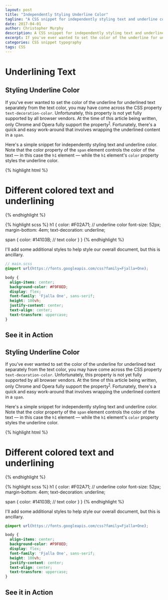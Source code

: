 ```yaml
---
layout: post
title: "Independently Styling Underline Color"
tagline: "A CSS snippet for independently styling text and underline color."
date: 2017-04-01
author: Christopher Murphy
description: A CSS snippet for independently styling text and underline color.
excerpt: If you've ever wanted to set the color of the underline for underlined text separately from the text color, you may have come across the CSS property `text-decoration-color`. Unfortunately, this property is not yet fully supported by all browser vendors.
categories: CSS snippet typography
tags: CSS
---
```

# Underlining Text
## Styling Underline Color
If you've ever wanted to set the color of the underline for underlined text separately from the text color, you may have come across the CSS property `text-decoration-color`. Unfortunately, this property is not yet fully supported by all browser vendors. At the time of this article being written, only Chrome and Opera fully support the property<sup>[1][1]</sup>. Fortunately, there's a quick and easy work-around that involves wrapping the underlined content in a `span`.

Here's a simple snippet for independently styling text and underline color. Note that the color property of the `span` element controls the color of the text — in this case the `h1` element — while the `h1` element's `color` property styles the underline color.

{% highlight html %}
<h1><span>Different colored text and underlining</span></h1>
{% endhighlight %}

{% highlight scss %}
h1 {
  color: #F02A71; // underline color
  font-size: 52px;
  margin-bottom: 4em;
  text-decoration: underline;

  span {
    color: #14103B; // text color
  }
}
{% endhighlight %}

I'll add some additional styles to help style our overall document, but this is ancillary.

```scss
// main.scss
@import url(https://fonts.googleapis.com/css?family=Fjalla+One);

body {
  align-items: center;
  background-color: #F9F8ED;
  display: flex;
  font-family: 'Fjalla One', sans-serif;
  height: 100vh;
  justify-content: center;
  text-align: center;
  text-transform: uppercase;
}
```

## See it in Action
## Styling Underline Color
If you've ever wanted to set the color of the underline for underlined text separately from the text color, you may have come across the CSS property `text-decoration-color`. Unfortunately, this property is not yet fully supported by all browser vendors. At the time of this article being written, only Chrome and Opera fully support the property<sup>[1][1]</sup>. Fortunately, there's a quick and easy work-around that involves wrapping the underlined content in a `span`.

Here's a simple snippet for independently styling text and underline color. Note that the color property of the `span` element controls the color of the text — in this case the `h1` element — while the `h1` element's `color` property styles the underline color.

{% highlight html %}
<h1><span>Different colored text and underlining</span></h1>
{% endhighlight %}

{% highlight scss %}
h1 {
  color: #F02A71; // underline color
  font-size: 52px;
  margin-bottom: 4em;
  text-decoration: underline;

  span {
    color: #14103B; // text color
  }
}
{% endhighlight %}

I'll add some additional styles to help style our overall document, but this is ancillary.

```scss
@import url(https://fonts.googleapis.com/css?family=Fjalla+One);

body {
  align-items: center;
  background-color: #F9F8ED;
  display: flex;
  font-family: 'Fjalla One', sans-serif;
  height: 100vh;
  justify-content: center;
  text-align: center;
  text-transform: uppercase;
}
```

## See it in Action

<!-- <p data-height="495" data-theme-id="0" data-slug-hash="mVrVMR" data-default-tab="result" data-user="Splode" data-embed-version="2" data-pen-title="Different Color Underlined Text" class="codepen">See the Pen <a href="http://codepen.io/Splode/pen/mVrVMR/">Different Color Underlined Text</a> by Christopher Murphy (<a href="http://codepen.io/Splode">@Splode</a>) on <a href="http://codepen.io">CodePen</a>.</p>
<script async src="https://production-assets.codepen.io/assets/embed/ei.js"></script> -->

[1]: http://caniuse.com/#search=text-decoration-color "caniuse.com - text-decoration-color"
